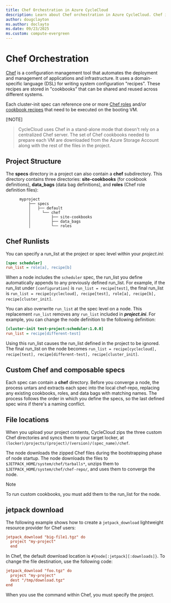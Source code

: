 ```yaml
---
title: Chef Orchestration in Azure CycleCloud
description: Learn about Chef orchestration in Azure CycleCloud. Chef is a configuration management tool that automates the deployment and management of applications and infrastructure.
author: dougclayton
ms.author: doclayto
ms.date: 09/23/2025
ms.custom: compute-evergreen
---
```


# Chef Orchestration

[Chef](https://www.chef.io) is a configuration management tool that automates the deployment and management of applications and infrastructure. It uses a domain-specific language (DSL) for writing system configuration "recipes". These recipes are stored in "cookbooks" that can be shared and reused across different systems.

Each cluster-init spec can reference one or more [Chef roles](https://docs.chef.io/roles.html) and/or [cookbook recipes](https://docs.chef.io/recipes.html) that need to be executed on the booting VM. 

[!NOTE]
> CycleCloud uses Chef in a stand-alone mode that doesn't rely on a centralized Chef server. The set of Chef cookbooks needed to prepare each VM are downloaded from the Azure Storage Account along with the rest of the files in the project.

## Project Structure

The **specs** directory in a project can also contain a **chef** subdirectory.
This directory contains three directories: **site-cookbooks** (for cookbook definitions), **data_bags** (data bag definitions), and **roles** (Chef role definition files):

``` directories
      myproject
          ├── specs
          │   ├── default
          │     └── chef
          │         ├── site-cookbooks
          │         ├── data_bags
          │         └── roles
```

## Chef Runlists

You can specify a run_list at the project or spec level within your _project.ini_:

``` ini
[spec scheduler]
run_list = role[a], recipe[b]
```

When a node includes the `scheduler` spec, the run_list you define automatically appends to any previously defined run_list. For example, if the run_list under `[configuration]` is `run_list = recipe[test]`, the final run_list is `run_list = recipe[cyclecloud], recipe[test], role[a], recipe[b], recipe[cluster_init]`.

You can also overwrite `run_list` at the spec level on a node. This replacement `run_list` removes any `run_list` included in **_project.ini_**. For example, you can change the node definition to the following definition:

``` ini
[cluster-init test-project:scheduler:1.0.0]
run_list = recipe[different-test]
```

Using this run_list causes the run_list defined in the project to be ignored. The final run_list on the node becomes `run_list = recipe[cyclecloud], recipe[test], recipe[different-test], recipe[cluster_init]`.

## Custom Chef and composable specs

Each spec can contain a **chef** directory. Before you converge a node, the process untars and extracts each spec into the local chef-repo, replacing any existing cookbooks, roles, and data bags with matching names. The process follows the order in which you define the specs, so the last defined spec wins if there's a naming conflict.

## File locations

When you upload your project contents, CycleCloud zips the three custom Chef directories and syncs them to your target locker, at `(locker)/projects/(project)/(version)/(spec_name)/chef`.


The node downloads the zipped Chef files during the bootstrapping phase of node startup. The node downloads the files to `$JETPACK_HOME/system/chef/tarballs*`, unzips them to `$JETPACK_HOME/system/chef/chef-repo/`, and uses them to converge the node.

> [!NOTE]
> To run custom cookbooks, you must add them to the run_list for the node.


## jetpack download

The following example shows how to create a `jetpack_download` lightweight resource provider for Chef users:

``` ini
jetpack_download "big-file1.tgz" do
  project "my-project"
  end
```

In Chef, the default download location is `#{node[:jetpack][:downloads]}`. To change the file destination, use the following code:

``` ini
jetpack_download "foo.tgz" do
  project "my-project"
  dest "/tmp/download.tgz"
end
```

When you use the command within Chef, you must specify the project.
